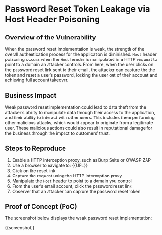 # Password Reset Token Leakage via Host Header Poisoning

## Overview of the Vulnerability

When the password reset implementation is weak, the strength of the overall authentication process for the application is diminished. `Host` header poisoning occurs when the `Host` header is manipulated in a HTTP request to point to a domain an attacker controls. From here, when the user clicks on the password reset link sent to their email, the attacker can capture the the token and reset a user’s password, locking the user out of their account and achieving full account takeover.

## Business Impact

Weak password reset implementation could lead to data theft from the attacker’s ability to manipulate data through their access to the application, and their ability to interact with other users. This includes them performing other malicious attacks, which would appear to originate from a legitimate user. These malicious actions could also result in reputational damage for the business through the impact to customers’ trust.

## Steps to Reproduce

1. Enable a HTTP interception proxy, such as Burp Suite or OWASP ZAP
1. Use a browser to navigate to: {{URL}}
1. Click on the reset link
1. Capture the request using the HTTP interception proxy
1. Manipulate the `Host` header to point to a domain you control
1. From the user’s email account, click the password reset link
1. Observer that an attacker can capture the password reset token

## Proof of Concept (PoC)

The screenshot below displays the weak password reset implementation:

{{screenshot}}
